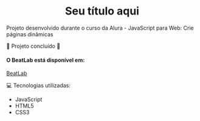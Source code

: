 <h1 align="center"> Seu título aqui </h1>
Projeto desenvolvido durante o curso da Alura - JavaScript para Web: Crie páginas dinâmicas

:construction: Projeto concluído :construction:

<h4> O BeatLab está disponível em: </h4>
<a href="https://beat-lab-alpha.vercel.app/" target="_blank">BeatLab</a>

:computer: Tecnologias utilizadas: 
<ul>
<li>JavaScript</li>
<li>HTML5</li>
<li>CSS3</li>
</ul>
